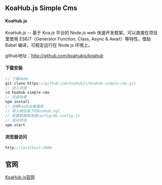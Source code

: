 ## KoaHub.js Simple Cms

#### KoaHub.js

KoaHub.js -- 基于 Koa.js 平台的 Node.js web 快速开发框架。可以直接在项目里使用 ES6/7（Generator Function, Class, Async & Await）等特性，借助 Babel 编译，可稳定运行在 Node.js 环境上。

github地址：http://github.com/koahubjs/koahub


#### 下载安装

```javascript
// 下载demo
git clone https://github.com/koahubjs/koahub-simple-cms.git
// 进入项目
cd koahub-simple-cms
// 安装依赖
npm install
// 创建koahub数据库
// 导入根目录下的koahub.sql
// 配置数据库连接config/db.config.js
// 启动项目
npm start
```

#### 浏览器访问

```javascript
http://localhost:3000
```

## 官网
[KoaHub.js官网](http://js.koahub.com)

